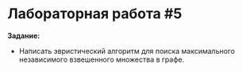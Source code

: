 # Лабораторная работа #5
**Задание:** 
* Написать эвристический алгоритм для поиска максимального независимого взвешенного множества в графе.